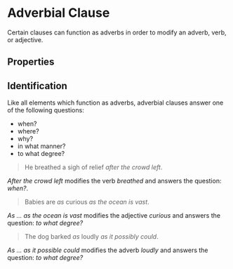 # Adverbial Clause
<!-- +elementInfo -->
<!-- !adverbialClause -->
Certain clauses can function as adverbs in order to modify an adverb, verb, or adjective.
<!-- !adverbialClause -->

## Properties
<!-- +propertySummary -->

## Identification
Like all elements which function as adverbs, adverbial clauses answer one of the following questions:
- when?
- where?
- why?
- in what manner?
- to what degree?

> He breathed a sigh of relief *after the crowd left*.
<!-- .caption -->
*After the crowd left* modifies the verb *breathed* and answers the question: *when?*.

> Babies are *as* curious *as the ocean is vast*.
<!-- .caption -->
*As ... as the ocean is vast* modifies the adjective *curious* and answers the question: *to what degree?*

> The dog barked *as* loudly *as it possibly could*.
<!-- .caption -->
*As ... as it possible could* modifies the adverb *loudly* and answers the question: *to what degree?*